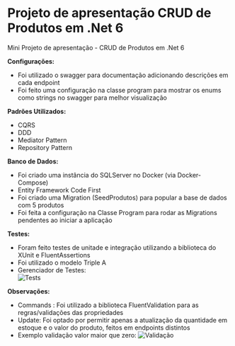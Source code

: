 # Projeto de apresentação CRUD de Produtos em .Net 6

Mini Projeto de apresentação - CRUD de Produtos em .Net 6

**Configurações:**

- Foi utilizado o swagger para documentação adicionando descrições em cada endpoint
- Foi feito uma configuração na classe program para mostrar os enums como strings no swagger para melhor visualização

**Padrões Utilizados:**

- CQRS
- DDD
- Mediator Pattern
- Repository Pattern

**Banco de Dados:**

- Foi criado uma instância do SQLServer no Docker (via Docker-Compose)
- Entity Framework Code First
- Foi criado uma Migration (SeedProdutos) para popular a base de dados com 5 produtos
- Foi feita a configuração na Classe Program para rodar as Migrations pendentes ao iniciar a aplicação

**Testes:**
- Foram feito testes de unitade e integração utilizando a biblioteca do XUnit e FluentAssertions
- Foi utilizado o modelo Triple A
- Gerenciador de Testes:  
  ![Tests](https://github.com/alexfrancys/Produtos/assets/14251634/4a9bcf75-6f7c-45ee-9be3-41df2f80bc54)

**Observações:**

- Commands : Foi utilizado a biblioteca FluentValidation para as regras/validações das propriedades
- Update: Foi optado por permitir apenas a atualização da quantidade em estoque e o valor do produto, feitos em endpoints distintos
- Exemplo validação valor maior que zero:
![Validação](https://github.com/alexfrancys/Produtos/assets/14251634/2f963348-04fd-43a4-849c-4be98bb07a25)
